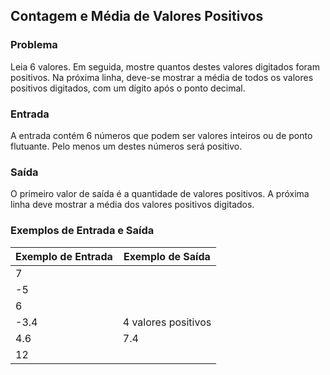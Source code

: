 ## Contagem e Média de Valores Positivos

### Problema

Leia 6 valores. Em seguida, mostre quantos destes valores digitados foram positivos. Na próxima linha, deve-se mostrar a média de todos os valores positivos digitados, com um dígito após o ponto decimal.

### Entrada

A entrada contém 6 números que podem ser valores inteiros ou de ponto flutuante. Pelo menos um destes números será positivo.

### Saída

O primeiro valor de saída é a quantidade de valores positivos. A próxima linha deve mostrar a média dos valores positivos digitados.

### Exemplos de Entrada e Saída

| Exemplo de Entrada | Exemplo de Saída          |
|--------------------|---------------------------|
| 7                  |                           |
| -5                 |                           |
| 6                  |                           |
| -3.4               | 4 valores positivos       |
| 4.6                | 7.4                       |
| 12                 |                           |
